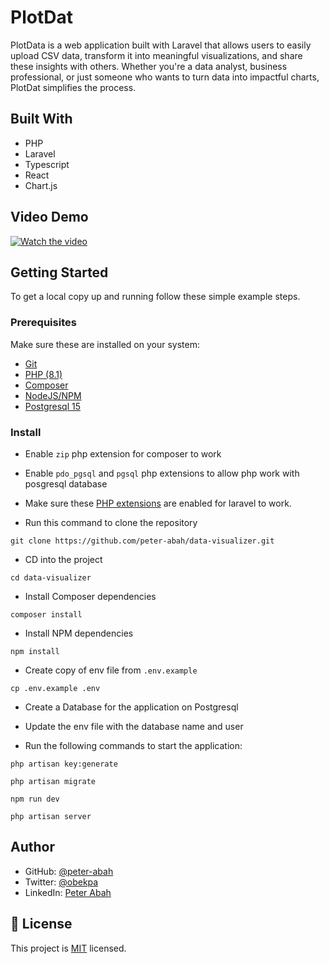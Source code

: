 # PlotDat

PlotData is a web application built with Laravel that allows users to easily upload CSV data, transform it into meaningful visualizations, and share these insights with others. Whether you're a data analyst, business professional, or just someone who wants to turn data into impactful charts, PlotDat simplifies the process.

## Built With

- PHP
- Laravel
- Typescript
- React
- Chart.js

## Video Demo

[![Watch the video](https://img.youtube.com/vi/fOI8uOiRT-0/hqdefault.jpg)](https://youtu.be/fOI8uOiRT-0?si=fe7PQPNjjtHCLxQ0)


## Getting Started
To get a local copy up and running follow these simple example steps.

### Prerequisites
Make sure these are installed on your system:
- [Git](https://git-scm.com/downloads)
- [PHP (8.1)](https://www.php.net/downloads)
- [Composer](https://getcomposer.org/download/)
- [NodeJS/NPM](https://nodejs.org/en/download)
- [Postgresql 15](https://www.postgresql.org/download/)


### Install
- Enable `zip` php extension for composer to work
- Enable `pdo_pgsql` and `pgsql` php extensions to allow php work with posgresql database
- Make sure these [PHP extensions](https://laravel.com/docs/10.x/deployment#server-requirements) are enabled for laravel to work.

- Run this command to clone the repository
```
git clone https://github.com/peter-abah/data-visualizer.git
```

- CD into the project
```
cd data-visualizer
```

- Install Composer dependencies
```
composer install
```

- Install NPM dependencies
```
npm install
```

- Create copy of env file from `.env.example`
```
cp .env.example .env
```

- Create a Database for the application on Postgresql

- Update the env file with the database name and user

- Run the following commands to start the application:
```
php artisan key:generate

php artisan migrate

npm run dev

php artisan server
```



## Author

- GitHub: [@peter-abah](https://github.com/peter-abah)
- Twitter: [@obekpa](https://twitter.com/obekpa__)
- LinkedIn: [Peter Abah](https://linkedin.com/in/abah-peter)


## 📝 License

This project is [MIT](./LICENSE) licensed.
